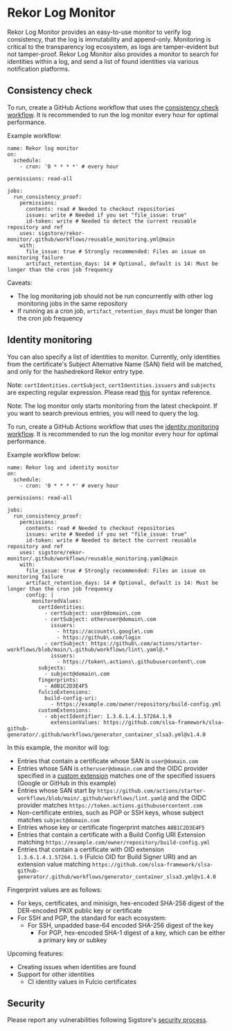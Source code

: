 # Rekor Log Monitor

Rekor Log Monitor provides an easy-to-use monitor to verify log consistency,
that the log is immutability and append-only. Monitoring is critical to
the transparency log ecosystem, as logs are tamper-evident but not tamper-proof.
Rekor Log Monitor also provides a monitor to search for identities within a log,
and send a list of found identities via various notification platforms.

## Consistency check

To run, create a GitHub Actions workflow that uses the
[consistency check workflow](https://github.com/sigstore/rekor-monitor/blob/main/.github/workflows/consistency_check.yml).
It is recommended to run the log monitor every hour for optimal performance.

Example workflow:

```
name: Rekor log monitor
on:
  schedule:
    - cron: '0 * * * *' # every hour

permissions: read-all

jobs:
  run_consistency_proof:
    permissions:
      contents: read # Needed to checkout repositories
      issues: write # Needed if you set "file_issue: true"
      id-token: write # Needed to detect the current reusable repository and ref
    uses: sigstore/rekor-monitor/.github/workflows/reusable_monitoring.yml@main
    with:
      file_issue: true # Strongly recommended: Files an issue on monitoring failure
      artifact_retention_days: 14 # Optional, default is 14: Must be longer than the cron job frequency
```

Caveats:

* The log monitoring job should not be run concurrently with other log monitoring jobs in the same repository
* If running as a cron job, `artifact_retention_days` must be longer than the cron job frequency

## Identity monitoring

You can also specify a list of identities to monitor. Currently, only identities from the certificate's
Subject Alternative Name (SAN) field will be matched, and only for the hashedrekord Rekor entry type.

Note: `certIdentities.certSubject`, `certIdentities.issuers` and `subjects` are expecting regular expression.
Please read [this](https://github.com/google/re2/wiki/Syntax) for syntax reference.

Note: The log monitor only starts monitoring from the latest checkpoint. If you want to search previous
entries, you will need to query the log.

To run, create a GitHub Actions workflow that uses the
[identity monitoring workflow](https://github.com/sigstore/rekor-monitor/blob/main/.github/workflows/identity_monitor.yml).
It is recommended to run the log monitor every hour for optimal performance.

Example workflow below:

```
name: Rekor log and identity monitor
on:
  schedule:
    - cron: '0 * * * *' # every hour

permissions: read-all

jobs:
  run_consistency_proof:
    permissions:
      contents: read # Needed to checkout repositories
      issues: write # Needed if you set "file_issue: true"
      id-token: write # Needed to detect the current reusable repository and ref
    uses: sigstore/rekor-monitor/.github/workflows/reusable_monitoring.yaml@main
    with:
      file_issue: true # Strongly recommended: Files an issue on monitoring failure
      artifact_retention_days: 14 # Optional, default is 14: Must be longer than the cron job frequency
      config: |
        monitoredValues:
          certIdentities:
            - certSubject: user@domain\.com
            - certSubject: otheruser@domain\.com
              issuers:
                - https://accounts\.google\.com
                - https://github\.com/login
            - certSubject: https://github\.com/actions/starter-workflows/blob/main/\.github/workflows/lint\.yaml@.*
              issuers:
                - https://token\.actions\.githubusercontent\.com
          subjects:
            - subject@domain\.com
          fingerprints:
            - A0B1C2D3E4F5
          fulcioExtensions:
            build-config-uri:
              - https://example.com/owner/repository/build-config.yml
          customExtensions:
            - objectIdentifier: 1.3.6.1.4.1.57264.1.9
              extensionValues: https://github.com/slsa-framework/slsa-github-generator/.github/workflows/generator_container_slsa3.yml@v1.4.0
```

In this example, the monitor will log:

* Entries that contain a certificate whose SAN is `user@domain.com`
* Entries whose SAN is `otheruser@domain.com` and the OIDC provider specified in a [custom extension](https://github.com/sigstore/fulcio/blob/main/docs/oid-info.md#1361415726418--issuer-v2) matches one of the specified issuers (Google or GitHub in this example)
* Entries whose SAN start by `https://github.com/actions/starter-workflows/blob/main/.github/workflows/lint.yaml@` and the OIDC provider matches `https://token.actions.githubusercontent.com`
* Non-certificate entries, such as PGP or SSH keys, whose subject matches `subject@domain.com`
* Entries whose key or certificate fingerprint matches `A0B1C2D3E4F5`
* Entries that contain a certificate with a Build Config URI Extension matching `https://example.com/owner/repository/build-config.yml`
* Entries that contain a certificate with OID extension `1.3.6.1.4.1.57264.1.9` (Fulcio OID for Build Signer URI) and an extension value matching `https://github.com/slsa-framework/slsa-github-generator/.github/workflows/generator_container_slsa3.yml@v1.4.0`

Fingerprint values are as follows:

* For keys, certificates, and minisign, hex-encoded SHA-256 digest of the DER-encoded PKIX public key or certificate
* For SSH and PGP, the standard for each ecosystem:
   * For SSH, unpadded base-64 encoded SHA-256 digest of the key
	 * For PGP, hex-encoded SHA-1 digest of a key, which can be either a primary key or subkey

Upcoming features:

* Creating issues when identities are found
* Support for other identities
   * CI identity values in Fulcio certificates

## Security

Please report any vulnerabilities following Sigstore's [security process](https://github.com/sigstore/.github/blob/main/SECURITY.md).
